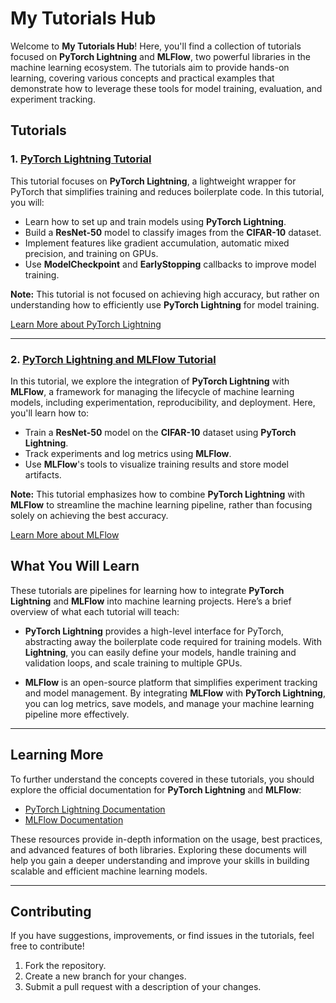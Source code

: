 # My Tutorials Hub

Welcome to **My Tutorials Hub**! Here, you'll find a collection of tutorials focused on **PyTorch Lightning** and **MLFlow**, two powerful libraries in the machine learning ecosystem. The tutorials aim to provide hands-on learning, covering various concepts and practical examples that demonstrate how to leverage these tools for model training, evaluation, and experiment tracking.

## Tutorials

### 1. [PyTorch Lightning Tutorial](https://github.com/SAMortazavi/My-Tutorials-Hub/tree/master/Pytorch-Lightning-Tutorial)
This tutorial focuses on **PyTorch Lightning**, a lightweight wrapper for PyTorch that simplifies training and reduces boilerplate code. In this tutorial, you will:

- Learn how to set up and train models using **PyTorch Lightning**.
- Build a **ResNet-50** model to classify images from the **CIFAR-10** dataset.
- Implement features like gradient accumulation, automatic mixed precision, and training on GPUs.
- Use **ModelCheckpoint** and **EarlyStopping** callbacks to improve model training.

**Note:** This tutorial is not focused on achieving high accuracy, but rather on understanding how to efficiently use **PyTorch Lightning** for model training.

[Learn More about PyTorch Lightning](https://pytorch-lightning.readthedocs.io/)

---

### 2. [PyTorch Lightning and MLFlow Tutorial](https://github.com/SAMortazavi/My-Tutorials-Hub/tree/master/Lightning-and-MLFlow-Tutorial)
In this tutorial, we explore the integration of **PyTorch Lightning** with **MLFlow**, a framework for managing the lifecycle of machine learning models, including experimentation, reproducibility, and deployment. Here, you'll learn how to:

- Train a **ResNet-50** model on the **CIFAR-10** dataset using **PyTorch Lightning**.
- Track experiments and log metrics using **MLFlow**.
- Use **MLFlow**'s tools to visualize training results and store model artifacts.

**Note:** This tutorial emphasizes how to combine **PyTorch Lightning** with **MLFlow** to streamline the machine learning pipeline, rather than focusing solely on achieving the best accuracy.

[Learn More about MLFlow](https://mlflow.org/docs/latest/)


## What You Will Learn

These tutorials are pipelines for learning how to integrate **PyTorch Lightning** and **MLFlow** into machine learning projects. Here’s a brief overview of what each tutorial will teach:

- **PyTorch Lightning** provides a high-level interface for PyTorch, abstracting away the boilerplate code required for training models. With **Lightning**, you can easily define your models, handle training and validation loops, and scale training to multiple GPUs.
  
- **MLFlow** is an open-source platform that simplifies experiment tracking and model management. By integrating **MLFlow** with **PyTorch Lightning**, you can log metrics, save models, and manage your machine learning pipeline more effectively.

---

## Learning More

To further understand the concepts covered in these tutorials, you should explore the official documentation for **PyTorch Lightning** and **MLFlow**:

- [PyTorch Lightning Documentation](https://pytorch-lightning.readthedocs.io/)
- [MLFlow Documentation](https://mlflow.org/docs/latest/)

These resources provide in-depth information on the usage, best practices, and advanced features of both libraries. Exploring these documents will help you gain a deeper understanding and improve your skills in building scalable and efficient machine learning models.

---

## Contributing

If you have suggestions, improvements, or find issues in the tutorials, feel free to contribute!

1. Fork the repository.
2. Create a new branch for your changes.
3. Submit a pull request with a description of your changes.
